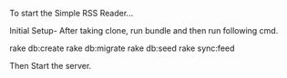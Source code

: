 To start the Simple RSS Reader...

Initial Setup-
After taking clone, run bundle and then run following cmd.

rake db:create
rake db:migrate
rake db:seed
rake sync:feed

Then Start the server.
